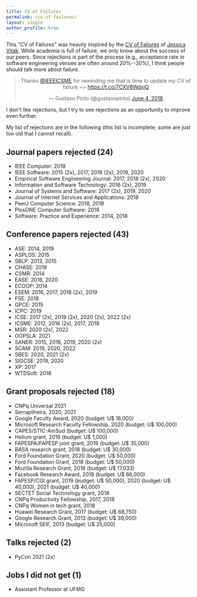 ```yaml
---
title: CV of Failures
permalink: /cv-of-failures/
layout: single
author_profile: true
---
```


This "CV of Failures" was heavily inspired by the [CV of Failures](https://vitak.files.wordpress.com/2019/06/vitak-cv-of-failures-june19-1.pdf) of [Jessica Vitak](https://jessicavitak.com/). While academia is full of failure, we only know about the success of our peers. Since rejections is part of the process (e.g., acceptance rate in software engineering venues are often around 20%--30%), I think people should talk more about failure.

<center><blockquote class="twitter-tweet" data-partner="tweetdeck"><p lang="en" dir="ltr">Thanks <a href="https://twitter.com/IEEEICSME?ref_src=twsrc%5Etfw">@IEEEICSME</a> for reminding me that is time to update my CV of failure ~&gt; <a href="https://t.co/7CXV8WdxjQ">https://t.co/7CXV8WdxjQ</a></p>&mdash; Gustavo Pinto (@gustavopinto) <a href="https://twitter.com/gustavopinto/status/1003685173924388864?ref_src=twsrc%5Etfw">June 4, 2018</a></blockquote></center>
<script async src="https://platform.twitter.com/widgets.js" charset="utf-8"></script>

I don't like rejections, but I try to see rejections as an opportunity to improve even further.

My list of rejections are in the following (this list is incomplete; some are just too old that I cannot recall).

## Journal papers rejected (24)

- IEEE Computer: 2018
- IEEE Software: 2015 (2x), 2017, 2018 (2x), 2019, 2020
- Empirical Software Engineering Journal: 2017, 2018 (2x), 2020
- Information and Software Technology: 2016 (2x), 2019
- Journal of Systems and Software: 2017 (2x), 2019, 2020
- Journal of Internet Services and Applications: 2018
- PeerJ Computer Science: 2018, 2019
- PlosONE Computer Software: 2018
- Software: Practice and Experience: 2014, 2018

## Conference papers rejected (43)

- ASE: 2014, 2019
- ASPLOS: 2015
- SBLP: 2013, 2015
- CHASE: 2019
- CSMR: 2014
- EASE: 2016, 2020
- ECOOP: 2014
- ESEM: 2016, 2017, 2018 (2x), 2019
- FSE: 2018
- GPCE: 2015
- ICPC: 2019
- ICSE: 2017 (2x), 2019 (2x), 2020 (2x), 2022 (2x)
- ICSME: 2012, 2016 (2x), 2017, 2018
- MSR: 2020 (2x), 2022
- OOPSLA: 2021
- SANER: 2015, 2018, 2019, 2020 (2x)
- SCAM: 2019, 2020, 2022
- SBES: 2020, 2021 (2x)
- SIGCSE: 2019, 2020
- XP: 2017
- WTDSoft: 2018

## Grant proposals rejected (18)

- CNPq Universal 2021
- Serrapilheira, 2020, 2021
- Google Faculty Award, 2020 (budget: U$ 16,000)
- Microsoft Research Faculty Fellowship, 2020 (budget: U$ 100,000)
- CAPES/STIC-AmSud (budget: U$ 100,000)
- Helium grant, 2019 (budget: U$ 1,000)
- FAPESPA/FAPESP joint grant, 2019 (budget: U$ 35,000)
- BASA research grant, 2018 (budget: U$ 30,000)
- Ford Foundation Grant, 2020 (budget: U$ 50,000)
- Ford Foundation Grant, 2018 (budget: U$ 50,000)
- Mozilla Research Grant, 2018 (budget: U$ 17,033)
- Facebook Research Award, 2018 (budget: U$ 66,000)
- FAPESP/CGI grant, 2019 (budget: U$ 50,000), 2020 (budget: U$ 40,000), 2021 (budget: U$ 40,000)
- SECTET Social Technology grant, 2018
- CNPq Productivity Fellowship, 2017, 2018
- CNPq Women in tech grant, 2018
- Huawei Research Grant, 2017 (budget: U$ 68,750)
- Google Research Grant, 2013 (budget: U$ 39,000)
- Microsoft SEIF, 2013 (budget: U$ 25,000)

## Talks rejected (2)
- PyCon 2021 (2x)

## Jobs I did not get (1)

- Assistant Professor at UFMG
